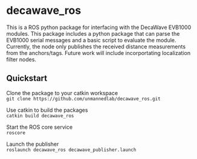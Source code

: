 # decawave_ros

This is a ROS python package for interfacing with the DecaWave EVB1000 modules. This package includes a python package that can parse the EVB1000 serial messages and a basic script to evaluate the module. Currently, the node only publishes the received distance measurements from the anchors/tags. Future work will include incorportating localization filter nodes.  

## Quickstart

Clone the package to your catkin workspace<br>
`git clone https://github.com/unmannedlab/decawave_ros.git`

Use catkin to build the packages<br>
`catkin build decawave_ros`

Start the ROS core service<br>
`roscore`

Launch the publisher<br>
`roslaunch decawave_ros decawave_publisher.launch`


